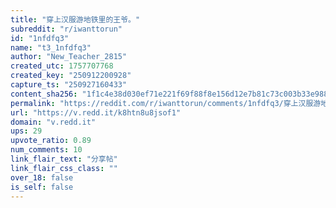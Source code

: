 ```yaml
---
title: "穿上汉服游地铁里的王爷。"
subreddit: "r/iwanttorun"
id: "1nfdfq3"
name: "t3_1nfdfq3"
author: "New_Teacher_2815"
created_utc: 1757707768
created_key: "250912200928"
capture_ts: "250927160433"
content_sha256: "1f1c4e38d030ef71e221f69f88f8e156d12e7b81c73c003b33e988a2a0ab829e"
permalink: "https://reddit.com/r/iwanttorun/comments/1nfdfq3/穿上汉服游地铁里的王爷/"
url: "https://v.redd.it/k8htn8u8jsof1"
domain: "v.redd.it"
ups: 29
upvote_ratio: 0.89
num_comments: 10
link_flair_text: "分享帖"
link_flair_css_class: ""
over_18: false
is_self: false
---
```


